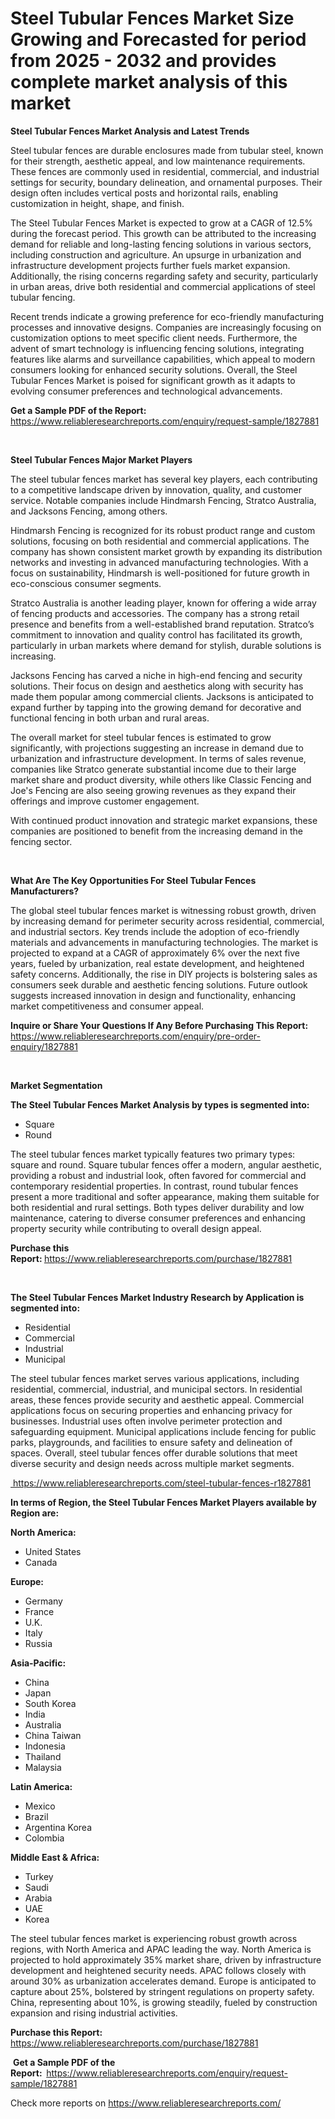 <p><h1>Steel Tubular Fences Market Size Growing and Forecasted for period from 2025 - 2032 and provides complete market analysis of this market</h1></p><p><strong>Steel Tubular Fences Market Analysis and Latest Trends</strong></p>
<p><p>Steel tubular fences are durable enclosures made from tubular steel, known for their strength, aesthetic appeal, and low maintenance requirements. These fences are commonly used in residential, commercial, and industrial settings for security, boundary delineation, and ornamental purposes. Their design often includes vertical posts and horizontal rails, enabling customization in height, shape, and finish.</p><p>The Steel Tubular Fences Market is expected to grow at a CAGR of 12.5% during the forecast period. This growth can be attributed to the increasing demand for reliable and long-lasting fencing solutions in various sectors, including construction and agriculture. An upsurge in urbanization and infrastructure development projects further fuels market expansion. Additionally, the rising concerns regarding safety and security, particularly in urban areas, drive both residential and commercial applications of steel tubular fencing.</p><p>Recent trends indicate a growing preference for eco-friendly manufacturing processes and innovative designs. Companies are increasingly focusing on customization options to meet specific client needs. Furthermore, the advent of smart technology is influencing fencing solutions, integrating features like alarms and surveillance capabilities, which appeal to modern consumers looking for enhanced security solutions. Overall, the Steel Tubular Fences Market is poised for significant growth as it adapts to evolving consumer preferences and technological advancements.</p></p>
<p><strong>Get a Sample PDF of the Report:&nbsp;</strong> <a href="https://www.reliableresearchreports.com/enquiry/request-sample/1827881?utm_campaign=2738&utm_medium=2&utm_source=Github&utm_content=ia&utm_term=12042025&utm_id=steel-tubular-fences">https://www.reliableresearchreports.com/enquiry/request-sample/1827881</a></p>
<p>&nbsp;</p>
<p><strong>Steel Tubular Fences Major Market Players</strong></p>
<p><p>The steel tubular fences market has several key players, each contributing to a competitive landscape driven by innovation, quality, and customer service. Notable companies include Hindmarsh Fencing, Stratco Australia, and Jacksons Fencing, among others.</p><p>Hindmarsh Fencing is recognized for its robust product range and custom solutions, focusing on both residential and commercial applications. The company has shown consistent market growth by expanding its distribution networks and investing in advanced manufacturing technologies. With a focus on sustainability, Hindmarsh is well-positioned for future growth in eco-conscious consumer segments.</p><p>Stratco Australia is another leading player, known for offering a wide array of fencing products and accessories. The company has a strong retail presence and benefits from a well-established brand reputation. Stratco’s commitment to innovation and quality control has facilitated its growth, particularly in urban markets where demand for stylish, durable solutions is increasing.</p><p>Jacksons Fencing has carved a niche in high-end fencing and security solutions. Their focus on design and aesthetics along with security has made them popular among commercial clients. Jacksons is anticipated to expand further by tapping into the growing demand for decorative and functional fencing in both urban and rural areas.</p><p>The overall market for steel tubular fences is estimated to grow significantly, with projections suggesting an increase in demand due to urbanization and infrastructure development. In terms of sales revenue, companies like Stratco generate substantial income due to their large market share and product diversity, while others like Classic Fencing and Joe's Fencing are also seeing growing revenues as they expand their offerings and improve customer engagement.</p><p>With continued product innovation and strategic market expansions, these companies are positioned to benefit from the increasing demand in the fencing sector.</p></p>
<p>&nbsp;</p>
<p><strong>What Are The Key Opportunities For Steel Tubular Fences Manufacturers?</strong></p>
<p><p>The global steel tubular fences market is witnessing robust growth, driven by increasing demand for perimeter security across residential, commercial, and industrial sectors. Key trends include the adoption of eco-friendly materials and advancements in manufacturing technologies. The market is projected to expand at a CAGR of approximately 6% over the next five years, fueled by urbanization, real estate development, and heightened safety concerns. Additionally, the rise in DIY projects is bolstering sales as consumers seek durable and aesthetic fencing solutions. Future outlook suggests increased innovation in design and functionality, enhancing market competitiveness and consumer appeal.</p></p>
<p><strong>Inquire or Share Your Questions If Any Before Purchasing This Report:</strong> <a href="https://www.reliableresearchreports.com/enquiry/pre-order-enquiry/1827881?utm_campaign=2738&utm_medium=2&utm_source=Github&utm_content=ia&utm_term=12042025&utm_id=steel-tubular-fences">https://www.reliableresearchreports.com/enquiry/pre-order-enquiry/1827881</a></p>
<p>&nbsp;</p>
<p><strong>Market Segmentation</strong></p>
<p><strong>The Steel Tubular Fences Market Analysis by types is segmented into:</strong></p>
<p><ul><li>Square</li><li>Round</li></ul></p>
<p><p>The steel tubular fences market typically features two primary types: square and round. Square tubular fences offer a modern, angular aesthetic, providing a robust and industrial look, often favored for commercial and contemporary residential properties. In contrast, round tubular fences present a more traditional and softer appearance, making them suitable for both residential and rural settings. Both types deliver durability and low maintenance, catering to diverse consumer preferences and enhancing property security while contributing to overall design appeal.</p></p>
<p><strong>Purchase this Report:&nbsp;</strong><a href="https://www.reliableresearchreports.com/purchase/1827881?utm_campaign=2738&utm_medium=2&utm_source=Github&utm_content=ia&utm_term=12042025&utm_id=steel-tubular-fences">https://www.reliableresearchreports.com/purchase/1827881</a></p>
<p>&nbsp;</p>
<p><strong>The Steel Tubular Fences Market Industry Research by Application is segmented into:</strong></p>
<p><ul><li>Residential</li><li>Commercial</li><li>Industrial</li><li>Municipal</li></ul></p>
<p><p>The steel tubular fences market serves various applications, including residential, commercial, industrial, and municipal sectors. In residential areas, these fences provide security and aesthetic appeal. Commercial applications focus on securing properties and enhancing privacy for businesses. Industrial uses often involve perimeter protection and safeguarding equipment. Municipal applications include fencing for public parks, playgrounds, and facilities to ensure safety and delineation of spaces. Overall, steel tubular fences offer durable solutions that meet diverse security and design needs across multiple market segments.</p></p>
<p><a href="https://www.reliableresearchreports.com/steel-tubular-fences-r1827881?utm_campaign=2738&utm_medium=2&utm_source=Github&utm_content=ia&utm_term=12042025&utm_id=steel-tubular-fences">&nbsp;https://www.reliableresearchreports.com/steel-tubular-fences-r1827881</a></p>
<p><strong>In terms of Region, the Steel Tubular Fences Market Players available by Region are:</strong></p>
<p>
    <p> <strong> North America: </strong>
        <ul>
            <li>United States</li>
            <li>Canada</li>
        </ul>
        </p> 
    <p> <strong> Europe: </strong>
        <ul>
            <li>Germany</li>
            <li>France</li>
            <li>U.K.</li>
            <li>Italy</li>
            <li>Russia</li>
        </ul>
        </p> 
    <p> <strong> Asia-Pacific: </strong>
        <ul>
            <li>China</li>
            <li>Japan</li>
            <li>South Korea</li>
            <li>India</li>
            <li>Australia</li>
            <li>China Taiwan</li>
            <li>Indonesia</li>
            <li>Thailand</li>
            <li>Malaysia</li>
        </ul>
        </p> 
    <p> <strong> Latin America: </strong>
        <ul>
            <li>Mexico</li>
            <li>Brazil</li>
            <li>Argentina Korea</li>
            <li>Colombia</li>
        </ul>
        </p> 
    <p> <strong> Middle East & Africa: </strong>
        <ul>
            <li>Turkey</li>
            <li>Saudi</li>
            <li>Arabia</li>
            <li>UAE</li>
            <li>Korea</li>
        </ul>
    </p>
    </p>
<p><p>The steel tubular fences market is experiencing robust growth across regions, with North America and APAC leading the way. North America is projected to hold approximately 35% market share, driven by infrastructure development and heightened security needs. APAC follows closely with around 30% as urbanization accelerates demand. Europe is anticipated to capture about 25%, bolstered by stringent regulations on property safety. China, representing about 10%, is growing steadily, fueled by construction expansion and rising industrial activities.</p></p>
<p><strong>Purchase this Report: </strong><a href="https://www.reliableresearchreports.com/purchase/1827881?utm_campaign=2738&utm_medium=2&utm_source=Github&utm_content=ia&utm_term=12042025&utm_id=steel-tubular-fences">https://www.reliableresearchreports.com/purchase/1827881</a></p>
<p>&nbsp;<strong>Get a Sample PDF of the Report:&nbsp;&nbsp;</strong><a href="https://www.reliableresearchreports.com/enquiry/request-sample/1827881?utm_campaign=2738&utm_medium=2&utm_source=Github&utm_content=ia&utm_term=12042025&utm_id=steel-tubular-fences">https://www.reliableresearchreports.com/enquiry/request-sample/1827881</a></p>
<p><strong></strong></p>
<p>Check more reports on <a href="https://www.reliableresearchreports.com/?utm_campaign=2738&utm_medium=2&utm_source=Github&utm_content=ia&utm_term=12042025&utm_id=steel-tubular-fences">https://www.reliableresearchreports.com/</a></p>